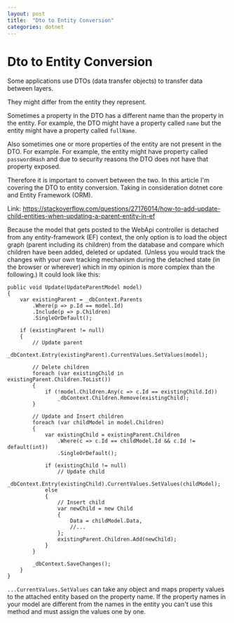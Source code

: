 ```yaml
---
layout: post
title:  "Dto to Entity Conversion"
categories: dotnet
---
```


# Dto to Entity Conversion

Some applications use DTOs (data transfer objects) to transfer data between layers.  

They might differ from the entity they represent. 

Sometimes a property in the DTO has a different name than the property in the entity. For example, the DTO might have a property called `name` but the entity might have a property called `fullName`.

Also sometimes one or more properties of the entity are not present in the DTO. For example. For example, the entity might have property called `passwordHash` and due to security reasons the DTO does not have that property exposed.

Therefore it is important to convert between the two. In this article I'm covering the DTO to entity conversion. Taking in consideration dotnet core and Entity Framework (ORM).








Link: https://stackoverflow.com/questions/27176014/how-to-add-update-child-entities-when-updating-a-parent-entity-in-ef

Because the model that gets posted to the WebApi controller is detached from any entity-framework (EF) context, the only option is to load the object graph (parent including its children) from the database and compare which children have been added, deleted or updated. (Unless you would track the changes with your own tracking mechanism during the detached state (in the browser or wherever) which in my opinion is more complex than the following.) It could look like this:

```
public void Update(UpdateParentModel model)
{
    var existingParent = _dbContext.Parents
        .Where(p => p.Id == model.Id)
        .Include(p => p.Children)
        .SingleOrDefault();

    if (existingParent != null)
    {
        // Update parent
        _dbContext.Entry(existingParent).CurrentValues.SetValues(model);

        // Delete children
        foreach (var existingChild in existingParent.Children.ToList())
        {
            if (!model.Children.Any(c => c.Id == existingChild.Id))
                _dbContext.Children.Remove(existingChild);
        }

        // Update and Insert children
        foreach (var childModel in model.Children)
        {
            var existingChild = existingParent.Children
                .Where(c => c.Id == childModel.Id && c.Id != default(int))
                .SingleOrDefault();

            if (existingChild != null)
                // Update child
                _dbContext.Entry(existingChild).CurrentValues.SetValues(childModel);
            else
            {
                // Insert child
                var newChild = new Child
                {
                    Data = childModel.Data,
                    //...
                };
                existingParent.Children.Add(newChild);
            }
        }

        _dbContext.SaveChanges();
    }
}
```

`...CurrentValues.SetValues` can take any object and maps property values to the attached entity based on the property name. If the property names in your model are different from the names in the entity you can't use this method and must assign the values one by one.
